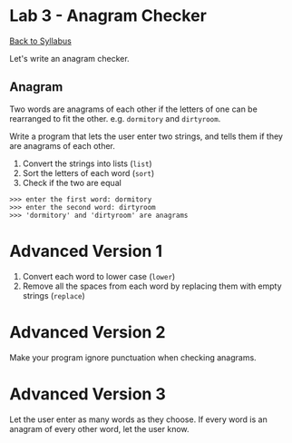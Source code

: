 # <a id="top"></a>Lab 3 - Anagram Checker

[Back to Syllabus](https://github.com/PdxCodeGuild/Programming102#top)

Let's write an anagram checker.

## Anagram

Two words are anagrams of each other if the letters of one can be rearranged to fit the other. e.g. `dormitory` and `dirtyroom`.

Write a program that lets the user enter two strings, and tells them if they are anagrams of each other.

1. Convert the strings into lists (`list`)
2. Sort the letters of each word (`sort`)
3. Check if the two are equal

```
>>> enter the first word: dormitory
>>> enter the second word: dirtyroom
>>> 'dormitory' and 'dirtyroom' are anagrams
```

# Advanced Version 1

1. Convert each word to lower case (`lower`)
2. Remove all the spaces from each word by replacing them with empty strings (`replace`)

# Advanced Version 2

Make your program ignore punctuation when checking anagrams.

# Advanced Version 3

Let the user enter as many words as they choose. If every word is an anagram of every other word, let the user know.
